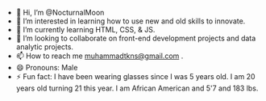 - 👋 Hi, I’m @NocturnalMoon
- 👀 I’m interested in learning how to use new and old skills to innovate.
- 🌱 I’m currently learning HTML, CSS, & JS.
- 💞️ I’m looking to collaborate on front-end development projects and data analytic projects.
- 📫 How to reach me muhammadtkns@gmail.com .
- 😄 Pronouns: Male
- ⚡ Fun fact: I have been wearing glasses since I was 5 years old. I am 20 years old turning 21 this year. I am African American and 5'7 and 183 lbs.

<!---
NocturnalMoon/NocturnalMoon is a ✨ special ✨ repository because its `README.md` (this file) appears on your GitHub profile.
You can click the Preview link to take a look at your changes.
--->
